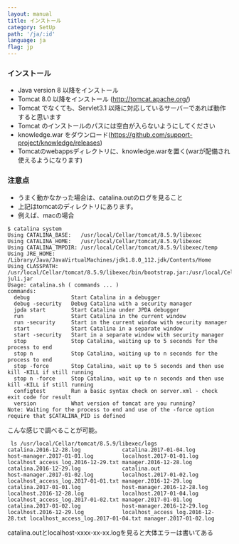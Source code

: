 ```yaml
---
layout: manual
title: インストール
category: SetUp
path: '/ja/:id'
language: ja
flag: jp
---
```


### インストール

- Java version 8 以降をインストール
- Tomcat 8.0 以降をインストール (http://tomcat.apache.org/)
- Tomcat でなくても、Servlet3.1 以降に対応しているサーバーであれば動作すると思います
- Tomcat のインストールのパスには空白が入らないようにしてください
- knowledge.war をダウンロード(https://github.com/support-project/knowledge/releases)
- Tomcatのwebappsディレクトリに、knowledge.warを置く(warが配備され使えるようになります)

### 注意点
- うまく動かなかった場合は、catalina.outのログを見ること
- 上記はtomcatのディレクトリにあります。
- 例えば、macの場合
```
$ catalina system
Using CATALINA_BASE:   /usr/local/Cellar/tomcat/8.5.9/libexec
Using CATALINA_HOME:   /usr/local/Cellar/tomcat/8.5.9/libexec
Using CATALINA_TMPDIR: /usr/local/Cellar/tomcat/8.5.9/libexec/temp
Using JRE_HOME:        /Library/Java/JavaVirtualMachines/jdk1.8.0_112.jdk/Contents/Home
Using CLASSPATH:       /usr/local/Cellar/tomcat/8.5.9/libexec/bin/bootstrap.jar:/usr/local/Cellar/tomcat/8.5.9/libexec/bin/tomcat-juli.jar
Usage: catalina.sh ( commands ... )
commands:
  debug             Start Catalina in a debugger
  debug -security   Debug Catalina with a security manager
  jpda start        Start Catalina under JPDA debugger
  run               Start Catalina in the current window
  run -security     Start in the current window with security manager
  start             Start Catalina in a separate window
  start -security   Start in a separate window with security manager
  stop              Stop Catalina, waiting up to 5 seconds for the process to end
  stop n            Stop Catalina, waiting up to n seconds for the process to end
  stop -force       Stop Catalina, wait up to 5 seconds and then use kill -KILL if still running
  stop n -force     Stop Catalina, wait up to n seconds and then use kill -KILL if still running
  configtest        Run a basic syntax check on server.xml - check exit code for result
  version           What version of tomcat are you running?
Note: Waiting for the process to end and use of the -force option require that $CATALINA_PID is defined
```
こんな感じで調べることが可能。

```
 ls /usr/local/Cellar/tomcat/8.5.9/libexec/logs
catalina.2016-12-28.log             catalina.2017-01-04.log             host-manager.2017-01-01.log         localhost.2017-01-01.log            localhost_access_log.2016-12-29.txt manager.2016-12-28.log
catalina.2016-12-29.log             catalina.out                        host-manager.2017-01-02.log         localhost.2017-01-02.log            localhost_access_log.2017-01-01.txt manager.2016-12-29.log
catalina.2017-01-01.log             host-manager.2016-12-28.log         localhost.2016-12-28.log            localhost.2017-01-04.log            localhost_access_log.2017-01-02.txt manager.2017-01-01.log
catalina.2017-01-02.log             host-manager.2016-12-29.log         localhost.2016-12-29.log            localhost_access_log.2016-12-28.txt localhost_access_log.2017-01-04.txt manager.2017-01-02.log
```

catalina.outとlocalhost-xxxx-xx-xx.logを見ると大体エラーは書いてある
